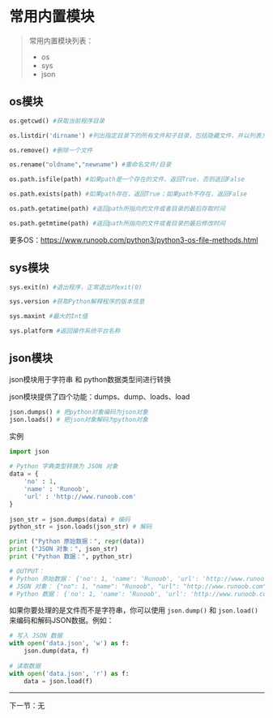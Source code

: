 # 常用内置模块

> 常用内置模块列表：   
> - os
> - sys
> - json

## os模块

```py
os.getcwd() #获取当前程序目录

os.listdir('dirname') #列出指定目录下的所有文件和子目录，包括隐藏文件，并以列表方式打印

os.remove() #删除一个文件

os.rename("oldname","newname") #重命名文件/目录

os.path.isfile(path) #如果path是一个存在的文件，返回True，否则返回False

os.path.exists(path) #如果path存在，返回True；如果path不存在，返回False

os.path.getatime(path) #返回path所指向的文件或者目录的最后存取时间

os.path.getmtime(path) #返回path所指向的文件或者目录的最后修改时间
```

更多OS：https://www.runoob.com/python3/python3-os-file-methods.html

## sys模块

```py
sys.exit(n) #退出程序，正常退出时exit(0)

sys.version #获取Python解释程序的版本信息

sys.maxint #最大的Int值

sys.platform #返回操作系统平台名称
```

## json模块

json模块用于字符串 和 python数据类型间进行转换

json模块提供了四个功能：dumps、dump、loads、load

```py
json.dumps() # 把python对象编码为json对象
json.loads() # 把json对象解码为python对象
```

实例

```py
import json
 
# Python 字典类型转换为 JSON 对象
data = {
    'no' : 1,
    'name' : 'Runoob',
    'url' : 'http://www.runoob.com'
}
 
json_str = json.dumps(data) # 编码
python_str = json.loads(json_str) # 解码

print ("Python 原始数据：", repr(data))
print ("JSON 对象：", json_str)
print ("Python 数据：", python_str)

# OUTPUT：
# Python 原始数据： {'no': 1, 'name': 'Runoob', 'url': 'http://www.runoob.com'}
# JSON 对象： {"no": 1, "name": "Runoob", "url": "http://www.runoob.com"}
# Python 数据： {'no': 1, 'name': 'Runoob', 'url': 'http://www.runoob.com'}
```

如果你要处理的是文件而不是字符串，你可以使用 `json.dump()` 和 `json.load()` 来编码和解码JSON数据。例如：

```py
# 写入 JSON 数据
with open('data.json', 'w') as f:
    json.dump(data, f)
 
# 读取数据
with open('data.json', 'r') as f:
    data = json.load(f)
```

---

下一节：无